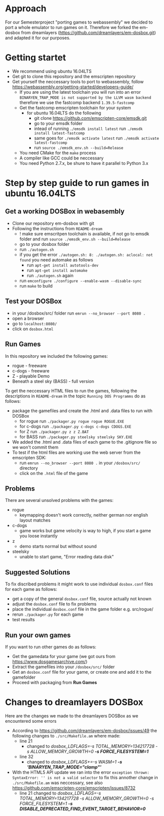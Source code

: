 # Approach

For our Semesterproject "porting games to webassembly" we decided to port a whole emulator to run games on it. Therefore we forked the em-dosbox from dreamlayers (https://github.com/dreamlayers/em-dosbox.git) and adapted it for our purposes.


# Getting startet

* We recommend using ubuntu 16.04LTS
* Get git to clone this repository and the emscripten repository
* Get yourself the neccessary tools to port to webassembly, follow https://webassembly.org/getting-started/developers-guide/
  * If you are using the latest toolchain you will run into an error ```BINARYEN_TRAP_MODE is not supported by the LLVM wasm backend``` therefore we use the fastcomp backend `1.39.5-fastcomp`
  * Get the fastcomp emscripten toolchain for your system
    * for ubuntu 16.04LTS do the following
      * git clone https://github.com/emscripten-core/emsdk.git
      * go to your emsdk folder
      * intead of running ```./emsdk install latest``` run ```./emsdk install latest-fastcomp```
      * same goes for ```./emsdk activate latest``` run ```./emsdk activate latest-fastcomp```
      * run ```source ./emsdk_env.sh --build=Release```
  * You need CMake for the ```make``` process
  * A compiler like GCC could be neccessary
  * You need Python 2.7.x, be shure to have it parallel to Python 3.x


# Step by step guide to run games in ubuntu 16.04LTS

## Get a working DOSBox in webasembly
* Clone our repository em-dosbox with git
* Following the instructions from `README-dream`
  * ! make sure emscritpen toolchain is available, if not go to emsdk folder and run ```source ./emsdk_env.sh --build=Release```
  * go to your dosbox folder
  * run ```./autogen.sh```
  * if you get the error ```./autogen.sh: 8: ./autogen.sh: aclocal: not found``` you need automake as follows
    * run ```apt-get install autotools-dev```
    * run ```apt-get install automake```
    * run ```./autogen.sh``` again
  * run ```emconfigure ./configure --enable-wasm --disable-sync```
  * run ```make``` to build

## Test your DOSBox
* in your /dosbox/src/ folder run ```emrun --no_browser --port 8080 .```
* open a browser
* go to `localhost:8080/`
* click on `dosbox.html`

## Run Games
In this repository we included the following games:
* rogue - freeware
* c-dogs - freeware
* Z - playable Demo
* Beneath a steel sky (BASS) - full version

To get the neccessary HTML files to run the games, following the descriptions in `README-dream` in the topic `Running DOS Programms` do as follows:
* package the gamefiles and create the .html and .data files to run with DOSBox
  * for rogue run ```./packager.py rogue rogue ROGUE.EXE```
  * for c-dogs run ```./packager.py c-dogs c-dogs CDOGS.EXE```
  * for Z run ```./packager.py z z Z.BAT```
  * for BASS run ```./packager.py steelsky steelsky SKY.EXE```
* We added the .html and .data files of each game to the .gitignore file so we won't commit them
* To test if the html files are working use the web server from the emscripten SDK:
  * run ```emrun --no_browser --port 8080 .``` in your `/dosbox/src/` directory
  * click on the `.html` file of the game

## Problems
There are several unsolved problems with the games:
* rogue
  * keymapping doesn't work correctly, neither german nor english layout matches
* c-dogs
  * game works but game velocity is way to high, if you start a game you loose instantly
* z
  * demo starts normal but without sound
* steelsky
  * unable to start game, "Error reading data disk"

## Suggested Solutions
To fix discribed problems it might work to use individual `dosbox.conf` files for each game as follows:
* get a copy of the general `dosbox.conf` file, source actually not known
* adjust the `dosbox.conf` file to fix problems
* place the individual `dosbox.conf` file in the game folder e.g. src/rogue/
* rerun `./packager.py` for each game
* test results

## Run your own games
If you want to run other games do as follows:
* Get the gamedata for your game (we got ours from https://www.dosgamesarchive.com/)
* Extract the gamefiles into your `/dosbox/src/` folder
* Get an `dosbox.conf` file for your game, or create one and add it to the gamefolder
* Proceed with packaging from **Run Games**


# Changes to dreamlayers DOSBox

Here are the changes we made to the dreamlayers DOSBox as we encountered some errors
 
* According to https://github.com/dreamlayers/em-dosbox/issues/49 the following changes to ```./src/Makefile.am``` where made:
  * line 21
    * changed to _dosbox_LDFLAGS=-s TOTAL_MEMORY=134217728 -s ALLOW_MEMORY_GROWTH=0 **-s FORCE_FILESYSTEM=1**_
  * line 32
    * changed to _dosbox_LDFLAGS+=-s WASM=1 **-s 'BINARYEN_TRAP_MODE="clamp"'**_
* With the HTML5 API update we ran into the error `exception thrown: SyntaxError: '' is not a valid selector` to fix this annother change in ```./src/Makefile.am``` was neccessary, see also https://github.com/emscripten-core/emscripten/issues/8732
  * line 21 changed to _dosbox_LDFLAGS=-s TOTAL_MEMORY=134217728 -s ALLOW_MEMORY_GROWTH=0 -s FORCE_FILESYSTEM=1 **-s DISABLE_DEPRECATED_FIND_EVENT_TARGET_BEHAVIOR=0**_
